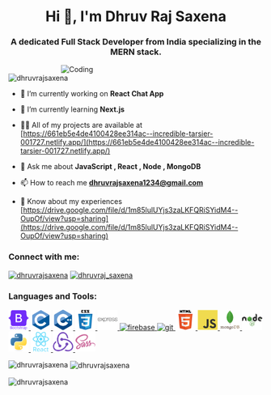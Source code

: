 
<h1 align="center">Hi 👋, I'm Dhruv Raj Saxena</h1>
<h3 align="center">A dedicated Full Stack Developer from India specializing in the MERN stack.</h3>
<img align="right" alt="Coding" width="400" src="https://in.pinterest.com/pin/2322237300551747/">

<p align="left"> <img src="https://komarev.com/ghpvc/?username=dhruvrajsaxena&label=Profile%20views&color=0e75b6&style=flat" alt="dhruvrajsaxena" /> </p>

- 🔭 I’m currently working on **React Chat App**

- 🌱 I’m currently learning **Next.js**

- 👨‍💻 All of my projects are available at [https://661eb5e4de4100428ee314ac--incredible-tarsier-001727.netlify.app/](https://661eb5e4de4100428ee314ac--incredible-tarsier-001727.netlify.app/)

- 💬 Ask me about **JavaScript , React , Node , MongoDB**

- 📫 How to reach me **dhruvrajsaxena1234@gmail.com**

- 📄 Know about my experiences [https://drive.google.com/file/d/1m85lulUYjs3zaLKFQRiSYidM4--OupOf/view?usp=sharing](https://drive.google.com/file/d/1m85lulUYjs3zaLKFQRiSYidM4--OupOf/view?usp=sharing)

<h3 align="left">Connect with me:</h3>
<p align="left">
<a href="https://linkedin.com/in/dhruvrajsaxena" target="blank"><img align="center" src="https://raw.githubusercontent.com/rahuldkjain/github-profile-readme-generator/master/src/images/icons/Social/linked-in-alt.svg" alt="dhruvrajsaxena" height="30" width="40" /></a>
<a href="https://instagram.com/dhruvraj_saxena" target="blank"><img align="center" src="https://raw.githubusercontent.com/rahuldkjain/github-profile-readme-generator/master/src/images/icons/Social/instagram.svg" alt="dhruvraj_saxena" height="30" width="40" /></a>
</p>

<h3 align="left">Languages and Tools:</h3>
<p align="left"> <a href="https://getbootstrap.com" target="_blank" rel="noreferrer"> <img src="https://raw.githubusercontent.com/devicons/devicon/master/icons/bootstrap/bootstrap-plain-wordmark.svg" alt="bootstrap" width="40" height="40"/> </a> <a href="https://www.cprogramming.com/" target="_blank" rel="noreferrer"> <img src="https://raw.githubusercontent.com/devicons/devicon/master/icons/c/c-original.svg" alt="c" width="40" height="40"/> </a> <a href="https://www.w3schools.com/cpp/" target="_blank" rel="noreferrer"> <img src="https://raw.githubusercontent.com/devicons/devicon/master/icons/cplusplus/cplusplus-original.svg" alt="cplusplus" width="40" height="40"/> </a> <a href="https://www.w3schools.com/css/" target="_blank" rel="noreferrer"> <img src="https://raw.githubusercontent.com/devicons/devicon/master/icons/css3/css3-original-wordmark.svg" alt="css3" width="40" height="40"/> </a> <a href="https://expressjs.com" target="_blank" rel="noreferrer"> <img src="https://raw.githubusercontent.com/devicons/devicon/master/icons/express/express-original-wordmark.svg" alt="express" width="40" height="40"/> </a> <a href="https://firebase.google.com/" target="_blank" rel="noreferrer"> <img src="https://www.vectorlogo.zone/logos/firebase/firebase-icon.svg" alt="firebase" width="40" height="40"/> </a> <a href="https://git-scm.com/" target="_blank" rel="noreferrer"> <img src="https://www.vectorlogo.zone/logos/git-scm/git-scm-icon.svg" alt="git" width="40" height="40"/> </a> <a href="https://www.w3.org/html/" target="_blank" rel="noreferrer"> <img src="https://raw.githubusercontent.com/devicons/devicon/master/icons/html5/html5-original-wordmark.svg" alt="html5" width="40" height="40"/> </a> <a href="https://developer.mozilla.org/en-US/docs/Web/JavaScript" target="_blank" rel="noreferrer"> <img src="https://raw.githubusercontent.com/devicons/devicon/master/icons/javascript/javascript-original.svg" alt="javascript" width="40" height="40"/> </a> <a href="https://www.mongodb.com/" target="_blank" rel="noreferrer"> <img src="https://raw.githubusercontent.com/devicons/devicon/master/icons/mongodb/mongodb-original-wordmark.svg" alt="mongodb" width="40" height="40"/> </a> <a href="https://nodejs.org" target="_blank" rel="noreferrer"> <img src="https://raw.githubusercontent.com/devicons/devicon/master/icons/nodejs/nodejs-original-wordmark.svg" alt="nodejs" width="40" height="40"/> </a> <a href="https://www.python.org" target="_blank" rel="noreferrer"> <img src="https://raw.githubusercontent.com/devicons/devicon/master/icons/python/python-original.svg" alt="python" width="40" height="40"/> </a> <a href="https://reactjs.org/" target="_blank" rel="noreferrer"> <img src="https://raw.githubusercontent.com/devicons/devicon/master/icons/react/react-original-wordmark.svg" alt="react" width="40" height="40"/> </a> <a href="https://redux.js.org" target="_blank" rel="noreferrer"> <img src="https://raw.githubusercontent.com/devicons/devicon/master/icons/redux/redux-original.svg" alt="redux" width="40" height="40"/> </a> <a href="https://sass-lang.com" target="_blank" rel="noreferrer"> <img src="https://raw.githubusercontent.com/devicons/devicon/master/icons/sass/sass-original.svg" alt="sass" width="40" height="40"/> </a> </p>

<p><img align="left" src="https://github-readme-stats.vercel.app/api/top-langs?username=dhruvrajsaxena&show_icons=true&locale=en&layout=compact" alt="dhruvrajsaxena" /></p>

<p>&nbsp;<img align="center" src="https://github-readme-stats.vercel.app/api?username=dhruvrajsaxena&show_icons=true&locale=en" alt="dhruvrajsaxena" /></p>

<p><img align="center" src="https://github-readme-streak-stats.herokuapp.com/?user=dhruvrajsaxena&" alt="dhruvrajsaxena" /></p>
